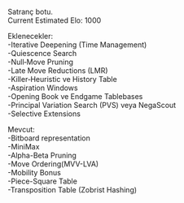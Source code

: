 Satranç botu.                  
Current Estimated Elo: 1000  


Eklenecekler:  
-Iterative Deepening (Time Management)  
-Quiescence Search  
-Null‑Move Pruning  
-Late Move Reductions (LMR)  
-Killer‑Heuristic ve History Table      
-Aspiration Windows  
-Opening Book ve Endgame Tablebases  
-Principal Variation Search (PVS) veya NegaScout  
-Selective Extensions    

Mevcut:  
-Bitboard representation  
-MiniMax  
-Alpha-Beta Pruning     
-Move Ordering(MVV-LVA)   
-Mobility Bonus      
-Piece-Square Table     
-Transposition Table (Zobrist Hashing)     

